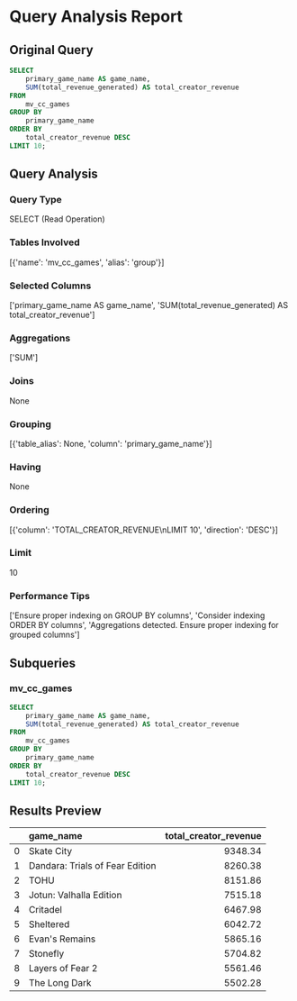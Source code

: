 # Query Analysis Report

## Original Query
```sql
SELECT 
    primary_game_name AS game_name,
    SUM(total_revenue_generated) AS total_creator_revenue
FROM 
    mv_cc_games
GROUP BY 
    primary_game_name
ORDER BY 
    total_creator_revenue DESC
LIMIT 10;
```

## Query Analysis

### Query Type
SELECT (Read Operation)

### Tables Involved
[{'name': 'mv_cc_games', 'alias': 'group'}]

### Selected Columns
['primary_game_name AS game_name', 'SUM(total_revenue_generated) AS total_creator_revenue']

### Aggregations
['SUM']

### Joins
None

### Grouping
[{'table_alias': None, 'column': 'primary_game_name'}]

### Having
None

### Ordering
[{'column': 'TOTAL_CREATOR_REVENUE\nLIMIT 10', 'direction': 'DESC'}]

### Limit
10

### Performance Tips
['Ensure proper indexing on GROUP BY columns', 'Consider indexing ORDER BY columns', 'Aggregations detected. Ensure proper indexing for grouped columns']

## Subqueries

### mv_cc_games
```sql
SELECT 
    primary_game_name AS game_name,
    SUM(total_revenue_generated) AS total_creator_revenue
FROM 
    mv_cc_games
GROUP BY 
    primary_game_name
ORDER BY 
    total_creator_revenue DESC
LIMIT 10;
```

## Results Preview
|    | game_name                       |   total_creator_revenue |
|---:|:--------------------------------|------------------------:|
|  0 | Skate City                      |                 9348.34 |
|  1 | Dandara: Trials of Fear Edition |                 8260.38 |
|  2 | TOHU                            |                 8151.86 |
|  3 | Jotun: Valhalla Edition         |                 7515.18 |
|  4 | Critadel                        |                 6467.98 |
|  5 | Sheltered                       |                 6042.72 |
|  6 | Evan's Remains                  |                 5865.16 |
|  7 | Stonefly                        |                 5704.82 |
|  8 | Layers of Fear 2                |                 5561.46 |
|  9 | The Long Dark                   |                 5502.28 |